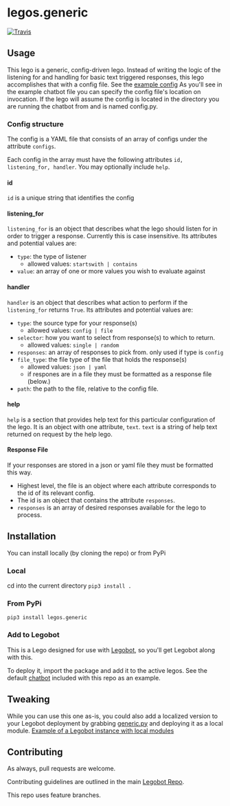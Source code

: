 # legos.generic
[![Travis](https://img.shields.io/travis/Legobot/legos.generic.svg)]()

## Usage

This lego is a generic, config-driven lego. Instead of writing the logic of the listening for and handling for basic text triggered responses, this lego accomplishes that with a config file. See the [example config](chatbot/example-config.yaml)
As you'll see in the example chatbot file you can specify the config file's location on invocation. If the lego will assume the config is located in the directory you are running the chatbot from and is named config.py.

### Config structure

The config is a YAML file that consists of an array of configs under the attribute `configs`.

Each config in the array must have the following attributes
`id, listening_for, handler`. You may optionally include `help`.

#### id

`id` is a unique string that identifies the config

#### listening_for

`listening_for` is an object that describes what the lego should listen for in order to trigger a response.  Currently this is case insensitive. Its attributes and potential values are:

- `type`: the type of listener
  - allowed values: `startswith | contains`
- `value`: an array of one or more values you wish to evaluate against

#### handler

`handler` is an object that describes what action to perform if the `listening_for` returns `True`. Its attributes and potential values are:

- `type`: the source type for your response(s)
  - allowed values: `config | file`
- `selector`: how you want to select from response(s) to which to return.
  - allowed values: `single | random`
- `responses`: an array of responses to pick from. only used if type is `config`
- `file_type`: the file type of the file that holds the response(s)
  - allowed values: `json | yaml`
  - if respones are in a file they must be formatted as a response file (below.)
- `path`: the path to the file, relative to the config file.
  
#### help

`help` is a section that provides help text for this particular configuration of the lego. It is an object with one attribute, `text`. `text` is a string of help text returned on request by the help lego.

#### Response File

If your responses are stored in a json or yaml file they must be formatted this way.

- Highest level, the file is an object where each attribute corresponds to the id of its relevant config.
- The id is an object that contains the attribute `responses`.
- `responses` is an array of desired responses available for the lego to process.

## Installation

You can install locally (by cloning the repo) or from PyPi

### Local

cd into the current directory
`pip3 install .`

### From PyPi

`pip3 install legos.generic`

### Add to Legobot

This is a Lego designed for use with [Legobot](https://github.com/Legobot/Legobot), so you'll get Legobot along with this.

To deploy it, import the package and add it to the active legos. See the default [chatbot](chatbot/example-chatbot.py) included with this repo as an example.

## Tweaking

While you can use this one as-is, you could also add a localized version to your Legobot deployment by grabbing [generic.py](legos/generic.py) and deploying it as a local module. [Example of a Legobot instance with local modules](https://github.com/voxpupuli/thevoxfox/)

## Contributing

As always, pull requests are welcome.

Contributing guidelines are outlined in the main [Legobot Repo](https://github.com/Legobot/Legobot/blob/master/README.md#contributing).

This repo uses feature branches.